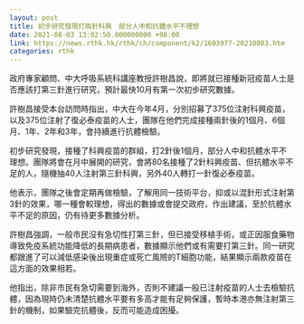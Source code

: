 ```yaml
---
layout: post
title: 初步研究發現打兩針科興　部分人中和抗體水平不理想
date: 2021-08-03 13:02:50.000000000 +08:00
link: https://news.rthk.hk/rthk/ch/component/k2/1603977-20210803.htm
categories: rthk
---
```


政府專家顧問、中大呼吸系統科講座教授許樹昌說，即將就已接種新冠疫苗人士是否應該打第三針進行研究，預計最快10月有第一次初步研究數據。

許樹昌接受本台訪問時指出，中大在今年4月，分別招募了375位注射科興疫苗，以及375位注射了復必泰疫苗的人士，團隊在他們完成接種兩針後的1個月、6個月、1年、2年和3年，會持續進行抗體檢驗。

初步研究發現，接種了科興疫苗的群組，打2針後1個月，部分人中和抗體水平不理想。團隊將會在月中展開的研究，會將80名接種了2針科興疫苗、但抗體水平不足的人，隨機抽40人注射第三針科興，另外40人轉打一針復必泰疫苗。

他表示，團隊之後會定期再做檢驗，了解用同一技術平台，抑或以混針形式注射第3針的效果，哪一種會較理想，得出的數據或會提交政府，作出建議，至於抗體水平不足的原因，仍有待更多數據分析。

許樹昌強調，一般市民沒有急切性打第三針，但已接受移植手術，或正因服食藥物導致免疫系統功能降低的長期病患者，數據顯示他們或有需要打第三針。同一研究都跟進了可以減低感染後出現重症或死亡風險的T細胞功能，結果顯示兩款疫苗在這方面的效果相若。

他指出，除非市民有急切需要到海外，否則不建議一般已注射疫苗的人士去檢驗抗體，因為現時仍未清楚抗體水平要有多高才能有足夠保護，暫時本港亦無注射第三針的機制，如果驗完抗體後，反而可能造成困擾。
